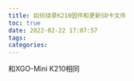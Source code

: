 ```yaml
---
title: 如何烧录K210固件和更新SD卡文件
toc: true
date: 2022-02-22 17:07:57
tags:
categories: 
---
```


和XGO-Mini K210相同

